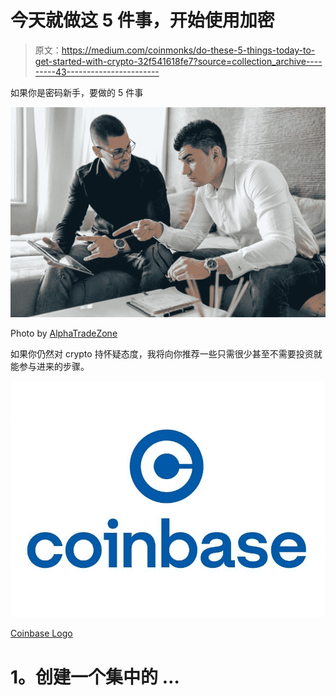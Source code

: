 # 今天就做这 5 件事，开始使用加密

> 原文：<https://medium.com/coinmonks/do-these-5-things-today-to-get-started-with-crypto-32f541618fe7?source=collection_archive---------43----------------------->

如果你是密码新手，要做的 5 件事

![](img/9fff2ddf7e376b1b8dc1ef4c22041cde.png)

Photo by [AlphaTradeZone](https://www.pexels.com/photo/men-in-business-attire-working-together-5833773/)

如果你仍然对 crypto 持怀疑态度，我将向你推荐一些只需很少甚至不需要投资就能参与进来的步骤。

![](img/43563f6131243766733ec68eeb683a54.png)

[Coinbase Logo](https://logowik.com/content/uploads/images/coinbase-new4201.jpg)

# **1。创建一个集中的** …